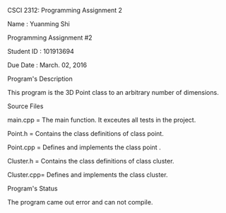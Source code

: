CSCI 2312: Programming Assignment 2

Name : Yuanming Shi

Programming Assignment #2

Student ID : 101913694

Due Date : March. 02, 2016

Program's Description


This program is  the 3D Point class to an arbitrary number of dimensions.

Source Files

main.cpp = The main function. It exceutes all tests in the project.

Point.h = Contains the class definitions of class point.

Point.cpp = Defines and implements the class point .

Cluster.h = Contains the class definitions of class cluster.

Cluster.cpp= Defines and implements the class cluster.

Program's Status

The program came out error and can not compile. 
